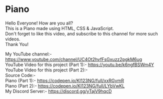 # Piano
Hello Everyone! How are you all? \
This is a Piano made using HTML, CSS & JavaScript. \
Don't forget to like this video, and subscribe to this channel for more such videos. \
Thank You!

My YouTube channel:- https://www.youtube.com/channel/UC4Ot2hvfFsGxuzz2pgkM6ug \
YouTube Video for this project (Part 1):- https://youtu.be/k6ngfBSWm4Y \
YouTube Video for this project (Part 2):-  \
Source Code:-  \
Piano (Part 1):- https://codepen.io/KI123NG/full/xxRGvmR \
Piano (Part 2):- https://codepen.io/KI123NG/full/LYbVwKL \
My Discord Server:- https://discord.gg/yTajV9hqcD
